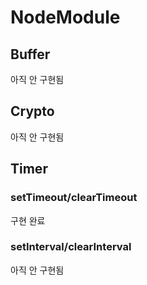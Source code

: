 # NodeModule
## Buffer
아직 안 구현됨
## Crypto
아직 안 구현됨
## Timer
### setTimeout/clearTimeout
구현 완료
### setInterval/clearInterval
아직 안 구현됨